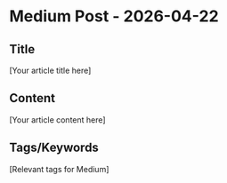 # Medium Post - 2026-04-22

## Title
[Your article title here]

## Content
[Your article content here]

## Tags/Keywords
[Relevant tags for Medium]
